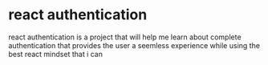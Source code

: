 # react authentication

react authentication is a project that will help me learn about complete authentication that provides the user a seemless experience while using the best react mindset that i can
